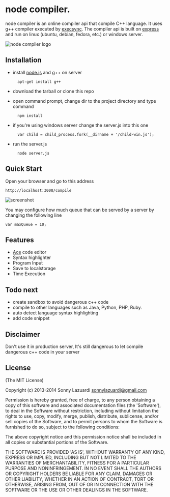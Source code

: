 node compiler.
==============

node compiler is an online compiler api that compile C++ language. It uses g++ compiler executed by [execsync](https://github.com/mgutz/execSync). The compiler api is built on [express](https://github.com/visionmedia/express) and run on linux (ubuntu, debian, fedora, etc.) or windows server.

![node compiler logo](http://imageshack.com/scaled/large/827/6fnd.png)

## Installation

- install [node.js](https://github.com/joyent/node/wiki/Installing-Node.js-via-package-manager) and g++ on server

        apt-get install g++
- download the tarball or clone this repo
- open command prompt, change dir to the project directory and type command

        npm install
- if you're using windows server change the server.js into this one

        var child = child_process.fork(__dirname + '/child-win.js');
- run the server.js

        node server.js

## Quick Start

Open your browser and go to this address

	http://localhost:3000/compile

![screenshot](http://imageshack.com/scaled/large/5/q76s.jpg)

You may configure how much queue that can be served by a server by changing the following line

    var maxQueue = 10;

## Features

- [Ace](https://github.com/ajaxorg/ace) code editor
- Syntax highlighter
- Program Input
- Save to localstorage
- Time Execution

## Todo next

- create sandbox to avoid dangerous c++ code
- compile to other languages such as Java, Python, PHP, Ruby.
- auto detect language syntax highlighting
- add code snippet

## Disclaimer

Don't use it in production server, It's still dangerous to let compile dangerous c++ code in your server

## License

(The MIT License)

Copyright (c) 2013-2014 Sonny Lazuardi <sonnylazuardi@gmail.com>

Permission is hereby granted, free of charge, to any person obtaining
a copy of this software and associated documentation files (the
'Software'), to deal in the Software without restriction, including
without limitation the rights to use, copy, modify, merge, publish,
distribute, sublicense, and/or sell copies of the Software, and to
permit persons to whom the Software is furnished to do so, subject to
the following conditions:

The above copyright notice and this permission notice shall be
included in all copies or substantial portions of the Software.

THE SOFTWARE IS PROVIDED 'AS IS', WITHOUT WARRANTY OF ANY KIND,
EXPRESS OR IMPLIED, INCLUDING BUT NOT LIMITED TO THE WARRANTIES OF
MERCHANTABILITY, FITNESS FOR A PARTICULAR PURPOSE AND NONINFRINGEMENT.
IN NO EVENT SHALL THE AUTHORS OR COPYRIGHT HOLDERS BE LIABLE FOR ANY
CLAIM, DAMAGES OR OTHER LIABILITY, WHETHER IN AN ACTION OF CONTRACT,
TORT OR OTHERWISE, ARISING FROM, OUT OF OR IN CONNECTION WITH THE
SOFTWARE OR THE USE OR OTHER DEALINGS IN THE SOFTWARE.
